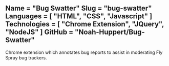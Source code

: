 Name = "Bug Swatter"
Slug = "bug-swatter"
Languages = [ "HTML", "CSS", "Javascript" ]
Technologies = [ "Chrome Extension", "JQuery", "NodeJS" ]
GitHub = "Noah-Huppert/Bug-Swatter"
---
Chrome extension which annotates bug reports to assist in moderating Fly Spray bug trackers.
